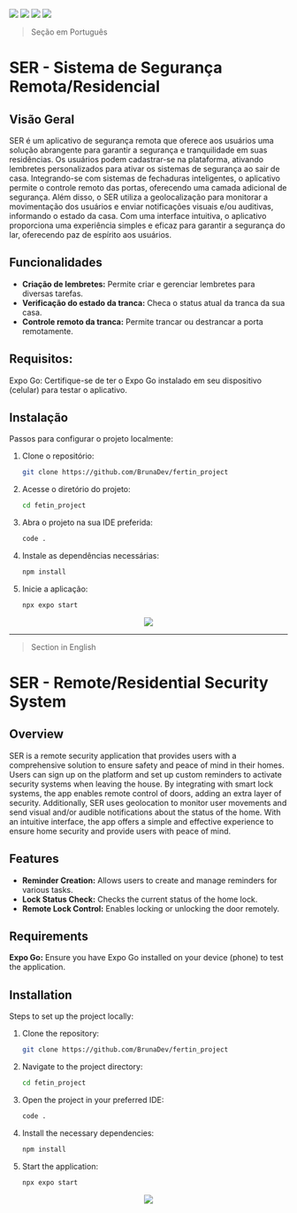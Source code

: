 <p>
  <img src="https://img.shields.io/static/v1?label=License&message=Custom&color=00bfff&style=plastic"/>
  
  <img src="https://img.shields.io/static/v1?label=LP&message=JavaScript&color=daa520&style=plastic"/>

   <img src="https://img.shields.io/static/v1?label=FW&message=ReactNative&color=fd0080&style=plastic"/>
  
  <img src="https://img.shields.io/static/v1?label=IDE&message=VsCode&color=9acd32&style=plastic"/>
</p>

> Seção em Português
# SER - Sistema de Segurança Remota/Residencial

## Visão Geral
SER é um aplicativo de segurança remota que oferece aos usuários uma solução abrangente para garantir a segurança e tranquilidade em suas residências. Os usuários podem cadastrar-se na plataforma, ativando lembretes personalizados para ativar os sistemas de segurança ao sair de casa. Integrando-se com sistemas de fechaduras inteligentes, o aplicativo permite o controle remoto das portas, oferecendo uma camada adicional de segurança. Além disso, o SER utiliza a geolocalização para monitorar a movimentação dos usuários e enviar notificações visuais e/ou auditivas, informando o estado da casa. Com uma interface intuitiva, o aplicativo proporciona uma experiência simples e eficaz para garantir a segurança do lar, oferecendo paz de espírito aos usuários.

## Funcionalidades
- **Criação de lembretes:** Permite criar e gerenciar lembretes para diversas tarefas.
- **Verificação do estado da tranca:** Checa o status atual da tranca da sua casa.
- **Controle remoto da tranca:** Permite trancar ou destrancar a porta remotamente.

## Requisitos:
Expo Go: Certifique-se de ter o Expo Go instalado em seu dispositivo (celular) para testar o aplicativo.

## Instalação
Passos para configurar o projeto localmente:

1. Clone o repositório:
   ```bash
   git clone https://github.com/BrunaDev/fertin_project
2. Acesse o diretório do projeto:
   ```bash
   cd fetin_project
3. Abra o projeto na sua IDE preferida:
   ```bash
   code .
4. Instale as dependências necessárias:
   ```bash
   npm install
5. Inicie a aplicação:
   ```bash
   npx expo start

<p align="center">
<img src="http://img.shields.io/static/v1?label=STATUS&message=EM%20DESENVOLVIMENTO&color=GREEN&style=for-the-badge"/>
</p>

---

> Section in English
# SER - Remote/Residential Security System

## Overview
SER is a remote security application that provides users with a comprehensive solution to ensure safety and peace of mind in their homes. Users can sign up on the platform and set up custom reminders to activate security systems when leaving the house. By integrating with smart lock systems, the app enables remote control of doors, adding an extra layer of security. Additionally, SER uses geolocation to monitor user movements and send visual and/or audible notifications about the status of the home. With an intuitive interface, the app offers a simple and effective experience to ensure home security and provide users with peace of mind.

## Features
- **Reminder Creation:** Allows users to create and manage reminders for various tasks.
- **Lock Status Check:** Checks the current status of the home lock.
- **Remote Lock Control:** Enables locking or unlocking the door remotely.
  
## Requirements
**Expo Go:** Ensure you have Expo Go installed on your device (phone) to test the application.

## Installation
Steps to set up the project locally:

1. Clone the repository:
   ```bash
   git clone https://github.com/BrunaDev/fertin_project
2. Navigate to the project directory:
   ```bash
   cd fetin_project
3. Open the project in your preferred IDE:
   ```bash
   code .
4. Install the necessary dependencies:
   ```bash
   npm install
5. Start the application:
   ```bash
   npx expo start

<p align="center">
<img src="http://img.shields.io/static/v1?label=STATUS&message=IN%20DEVELOPMENT&color=GREEN&style=for-the-badge"/>
</p>
